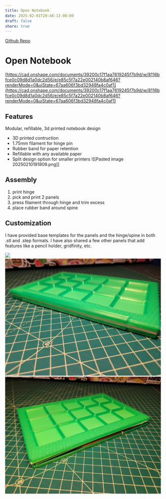 ```yaml
---
title: Open Notebook
date: 2025-02-01T20:48:13-08:00
draft: false
share: true
---
```

[Github Repo](https://github.com/wingfieldjeff/open_notebook/blob/main/README.md)

# Open Notebook

[https://cad.onshape.com/documents/39200c17f1aa7619245f7b9d/w/8116bfce0c09d8d1a0dc2d56/e/e85c5f7a22e002140b8af646?renderMode=0&uiState=67aa606f3bd32948fa4c0af1](https://cad.onshape.com/documents/39200c17f1aa7619245f7b9d/w/8116bfce0c09d8d1a0dc2d56/e/e85c5f7a22e002140b8af646?renderMode=0&uiState=67aa606f3bd32948fa4c0af1)

## Features

Modular, refillable, 3d printed notebook design

- 3D printed contruction
- 1.75mm filament for hinge pin
- Rubber band for paper retention
- Refillable with any available paper
- Split design option for smaller printers
![[Pasted image 20250210191809.png]]

## Assembly
1. print hinge
2. pick and print 2 panels
3. press filament through hinge and trim excess 
4. place rubber band around spine

## Customization 
I have provided base templates for the panels and the hinge/spine in both .stl and .step formats. I have also shared a few other panels that add features like a pencil holder, gridfinity, etc.

![](https://github.com/wingfieldjeff/open_notebook/blob/main/images/front.jpg)
![](https://github.com/wingfieldjeff/open_notebook/blob/main/images/spine.jpg)
![](https://github.com/wingfieldjeff/open_notebook/blob/main/images/side.jpg)
